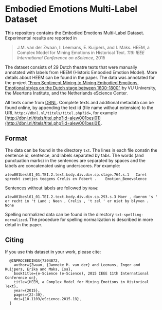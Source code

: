 # Embodied Emotions Multi-Label Dataset

This repository contains the Embodied Emotions Multi-Label Dataset. Experimental results are reported in

> J.M. van der Zwaan, I. Leemans, E. Kuijpers, and I. Maks.
> HEEM, a Complex Model for Mining Emotions in Historical Text.
> _11th IEEE International Conference on eScience_, 2015

The dataset consists of 29 Dutch theatre texts that were manually annotated with labels from HEEM (Historic Embodied Emotion Model). More details about HEEM can be found in the paper. The data was annotated for the project ["From Sentiment Mining to Mining Embodied Emotions, Emotional styles on the Dutch stage between 1600-1800"](https://www.esciencecenter.nl/project/from-sentiment-mining-to-mining-embodied-emotions) by VU University, the Meertens Institute, and the Netherlands eScience Center.

All texts come from [DBNL](http://dbnl.nl/). Complete texts and additional metadata can be found online, by appending the text id (file name without extension) to the URL `http://dbnl.nl/titels/titel.php?id=`, for example [http://dbnl.nl/titels/titel.php?id=alew001besl01](http://dbnl.nl/titels/titel.php?id=alew001besl01).

## Format

The data can be found in the directory `txt`. The lines in each file conatin the sentence id, sentence, and labels separated by tabs. The words (and punctuation marks) in the sentences are separated by spaces and the labels are concatenated using underscores. For example:

    alew001besl01_01.TEI.2.text.body.div.div.sp.stage.764.s.1   Carel spreekt zoetjes teegens Crelis en Fobert .	Emotion_Benevolence

Sentences without labels are followed by `None`:

    alew001besl01_01.TEI.2.text.body.div.div.sp.293.s.3	Maer , daerom 's ' er recht in 't Land ; Neen , Crelis , 't zel ' er niet by blyven .	None

Spelling normalized data can be found in the directory `txt-spelling-normalized`. The procedure for spelling normalization is described in more detail in the paper.

## Citing

If you use this dataset in your work, please cite: 

```
  @INPROCEEDINGS{7304072,
    author={Zwaan, {Janneke M. van der} and Leemans, Inger and Kuijpers, Erika and Maks, Isa},
    booktitle={e-Science (e-Science), 2015 IEEE 11th International Conference on},
    title={HEEM, a Complex Model for Mining Emotions in Historical Text},
    year={2015},
    pages={22-30},
    doi={10.1109/eScience.2015.18},
  }
```
